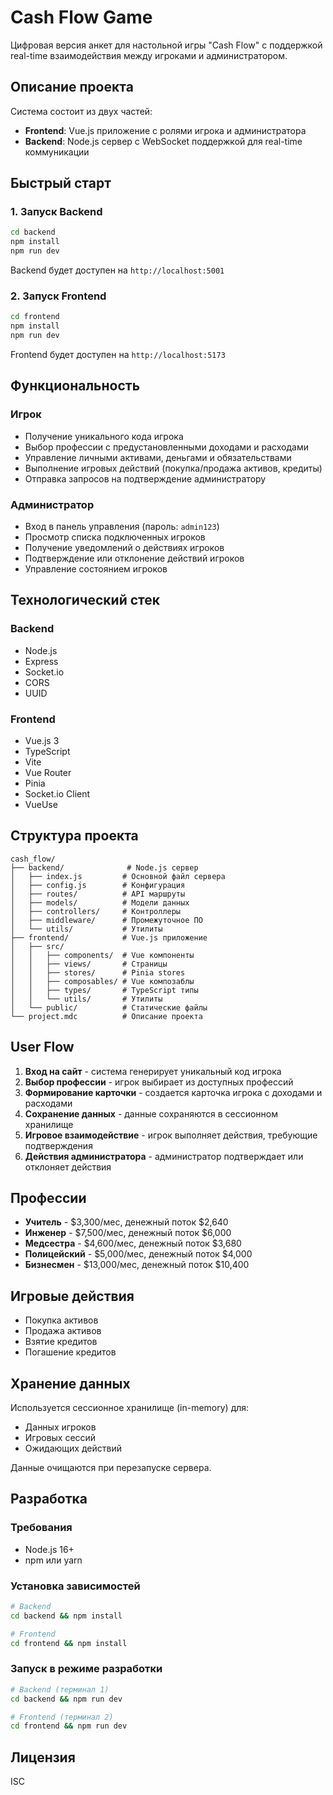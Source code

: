 # Cash Flow Game

Цифровая версия анкет для настольной игры "Cash Flow" с поддержкой real-time взаимодействия между игроками и администратором.

## Описание проекта

Система состоит из двух частей:
- **Frontend**: Vue.js приложение с ролями игрока и администратора
- **Backend**: Node.js сервер с WebSocket поддержкой для real-time коммуникации

## Быстрый старт

### 1. Запуск Backend

```bash
cd backend
npm install
npm run dev
```

Backend будет доступен на `http://localhost:5001`

### 2. Запуск Frontend

```bash
cd frontend
npm install
npm run dev
```

Frontend будет доступен на `http://localhost:5173`

## Функциональность

### Игрок
- Получение уникального кода игрока
- Выбор профессии с предустановленными доходами и расходами
- Управление личными активами, деньгами и обязательствами
- Выполнение игровых действий (покупка/продажа активов, кредиты)
- Отправка запросов на подтверждение администратору

### Администратор
- Вход в панель управления (пароль: `admin123`)
- Просмотр списка подключенных игроков
- Получение уведомлений о действиях игроков
- Подтверждение или отклонение действий игроков
- Управление состоянием игроков

## Технологический стек

### Backend
- Node.js
- Express
- Socket.io
- CORS
- UUID

### Frontend
- Vue.js 3
- TypeScript
- Vite
- Vue Router
- Pinia
- Socket.io Client
- VueUse

## Структура проекта

```
cash_flow/
├── backend/              # Node.js сервер
│   ├── index.js         # Основной файл сервера
│   ├── config.js        # Конфигурация
│   ├── routes/          # API маршруты
│   ├── models/          # Модели данных
│   ├── controllers/     # Контроллеры
│   ├── middleware/      # Промежуточное ПО
│   └── utils/           # Утилиты
├── frontend/            # Vue.js приложение
│   ├── src/
│   │   ├── components/  # Vue компоненты
│   │   ├── views/       # Страницы
│   │   ├── stores/      # Pinia stores
│   │   ├── composables/ # Vue композаблы
│   │   ├── types/       # TypeScript типы
│   │   └── utils/       # Утилиты
│   └── public/          # Статические файлы
└── project.mdc          # Описание проекта
```

## User Flow

1. **Вход на сайт** - система генерирует уникальный код игрока
2. **Выбор профессии** - игрок выбирает из доступных профессий
3. **Формирование карточки** - создается карточка игрока с доходами и расходами
4. **Сохранение данных** - данные сохраняются в сессионном хранилище
5. **Игровое взаимодействие** - игрок выполняет действия, требующие подтверждения
6. **Действия администратора** - администратор подтверждает или отклоняет действия

## Профессии

- **Учитель** - $3,300/мес, денежный поток $2,640
- **Инженер** - $7,500/мес, денежный поток $6,000
- **Медсестра** - $4,600/мес, денежный поток $3,680
- **Полицейский** - $5,000/мес, денежный поток $4,000
- **Бизнесмен** - $13,000/мес, денежный поток $10,400

## Игровые действия

- Покупка активов
- Продажа активов
- Взятие кредитов
- Погашение кредитов

## Хранение данных

Используется сессионное хранилище (in-memory) для:
- Данных игроков
- Игровых сессий
- Ожидающих действий

Данные очищаются при перезапуске сервера.

## Разработка

### Требования
- Node.js 16+
- npm или yarn

### Установка зависимостей
```bash
# Backend
cd backend && npm install

# Frontend
cd frontend && npm install
```

### Запуск в режиме разработки
```bash
# Backend (терминал 1)
cd backend && npm run dev

# Frontend (терминал 2)
cd frontend && npm run dev
```

## Лицензия

ISC
